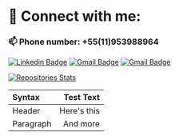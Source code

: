 # 🤝 Connect with me:

### 📫 Phone number: +55(11)953988964

[![Linkedin Badge](https://img.shields.io/badge/LinkedIn-0077B5?style=for-the-badge&logo=linkedin&logoColor=white)](https://linkedin.com/in/felipe-creator/)
[![Gmail Badge](https://img.shields.io/badge/Gmail-D14836?style=for-the-badge&logo=gmail&logoColor=white)](mailto:felipesscreator@gmail.com)
[![Gmail Badge](https://img.shields.io/badge/Discord-7289DA?style=for-the-badge&logo=discord&logoColor=white)](https://discord.gg/#2327)

[![Repositories Stats](https://github-readme-stats.vercel.app/api/top-langs/?username=feelpe&count_private=true&langs_count=4&theme=panda&layout=compact)](https://github.com/Feelpe?tab=repositories)

| Syntax      | Test Text     |
| :---        |          ---: |
| Header      | Here's this   |
| Paragraph   | And more      |